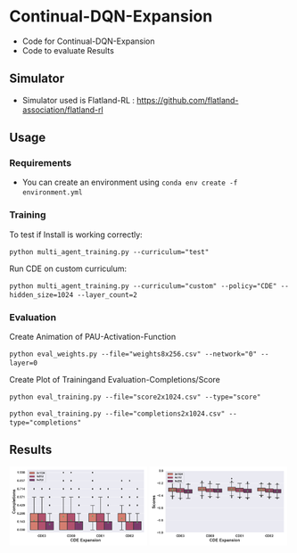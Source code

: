 
# Continual-DQN-Expansion #
- Code for Continual-DQN-Expansion 
- Code to evaluate Results
## Simulator ##

- Simulator used is Flatland-RL : https://github.com/flatland-association/flatland-rl

## Usage ##
### Requirements ###
- You can create an environment using  ```conda env create -f environment.yml```


### Training ###
To test if Install is working correctly:
```
python multi_agent_training.py --curriculum="test" 
```
Run CDE on custom curriculum:
```
python multi_agent_training.py --curriculum="custom" --policy="CDE" --hidden_size=1024 --layer_count=2
```

### Evaluation ###
Create Animation of PAU-Activation-Function 
```
python eval_weights.py --file="weights8x256.csv" --network="0" --layer=0
```

Create Plot of Trainingand Evaluation-Completions/Score
```
python eval_training.py --file="score2x1024.csv" --type="score"
```
```
python eval_training.py --file="completions2x1024.csv" --type="completions"
```
## Results ##
<p float="left">
  <img src="Evaluation\images\completions-comparison-layer size.png" width="49%" />
  <img src="Evaluation\images\score-comparison-layer size.png" width="49%" />
</p>
